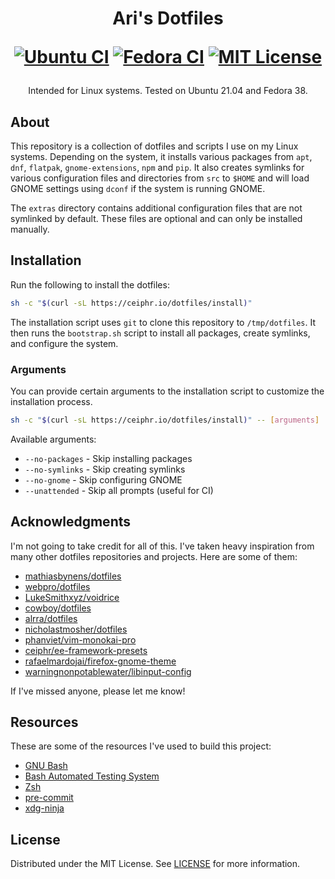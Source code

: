 <h1 align="center">
    Ari's Dotfiles

[![Ubuntu CI][ubuntu-ci-shield]][ubuntu-ci-url]
[![Fedora CI][fedora-ci-shield]][fedora-ci-url]
[![MIT License][license-shield]][license-url]

</h1>

<p align="center">Intended for Linux systems. Tested on Ubuntu 21.04 and Fedora 38.</p>

## About

This repository is a collection of dotfiles and scripts I use on my Linux
systems. Depending on the system, it installs various packages from `apt`,
`dnf`, `flatpak`, `gnome-extensions`, `npm` and `pip`. It also creates symlinks
for various configuration files and directories from `src` to `$HOME` and will
load GNOME settings using `dconf` if the system is running GNOME.

The `extras` directory contains additional configuration files that are not
symlinked by default. These files are optional and can only be installed
manually.

## Installation

Run the following to install the dotfiles:

```sh
sh -c "$(curl -sL https://ceiphr.io/dotfiles/install)"
```

The installation script uses `git` to clone this repository to `/tmp/dotfiles`.
It then runs the `bootstrap.sh` script to install all packages, create symlinks,
and configure the system.

### Arguments

You can provide certain arguments to the installation script to customize the
installation process.

```sh
sh -c "$(curl -sL https://ceiphr.io/dotfiles/install)" -- [arguments]
```

Available arguments:

-   `--no-packages` - Skip installing packages
-   `--no-symlinks` - Skip creating symlinks
-   `--no-gnome` - Skip configuring GNOME
-   `--unattended` - Skip all prompts (useful for CI)

## Acknowledgments

I'm not going to take credit for all of this. I've taken heavy inspiration from
many other dotfiles repositories and projects. Here are some of them:

-   [mathiasbynens/dotfiles](https://github.com/mathiasbynens/dotfiles)
-   [webpro/dotfiles](https://github.com/webpro/dotfiles)
-   [LukeSmithxyz/voidrice](https://github.com/LukeSmithxyz/voidrice)
-   [cowboy/dotfiles](https://github.com/cowboy/dotfiles)
-   [alrra/dotfiles](https://github.com/alrra/dotfiles)
-   [nicholastmosher/dotfiles](https://github.com/nicholastmosher/dotfiles)
-   [phanviet/vim-monokai-pro](https://github.com/phanviet/vim-monokai-pro)
-   [ceiphr/ee-framework-presets](https://github.com/ceiphr/ee-framework-presets)
-   [rafaelmardojai/firefox-gnome-theme](https://github.com/rafaelmardojai/firefox-gnome-theme)
-   [warningnonpotablewater/libinput-config](https://gitlab.com/warningnonpotablewater/libinput-config)

If I've missed anyone, please let me know!

## Resources

These are some of the resources I've used to build this project:

-   [GNU Bash](https://www.gnu.org/software/bash/)
-   [Bash Automated Testing System](https://github.com/bats-core/bats-core)
-   [Zsh](https://www.zsh.org/)
-   [pre-commit](https://pre-commit.com/)
-   [xdg-ninja](https://github.com/b3nj5m1n/xdg-ninja)

## License

Distributed under the MIT License. See
[LICENSE](https://github.com/ceiphr/dotfiles/blob/main/LICENSE) for more
information.

[ubuntu-ci-shield]:
    https://img.shields.io/github/actions/workflow/status/ceiphr/dotfiles/ubuntu.yml?logo=github&label=ubuntu
[ubuntu-ci-url]: https://github.com/ceiphr/dotfiles/actions/workflows/ubuntu.yml
[fedora-ci-shield]:
    https://img.shields.io/github/actions/workflow/status/ceiphr/dotfiles/fedora.yml?logo=github&label=fedora
[fedora-ci-url]: https://github.com/ceiphr/dotfiles/actions/workflows/fedora.yml
[license-shield]: https://img.shields.io/github/license/ceiphr/dotfiles
[license-url]: https://github.com/ceiphr/dotfiles/blob/main/LICENSE
